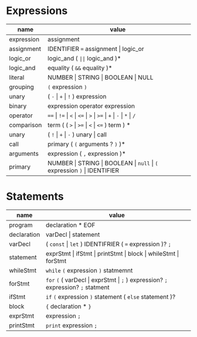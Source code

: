 # Expressions

| name       | value                                                                     |
| ---------- | ------------------------------------------------------------------------- |
| expression | assignment                                                                |
| assignment | IDENTIFIER `=` assignment \| logic_or                                     |
| logic_or   | logic_and ( `\|\|` logic_and )\*                                          |
| logic_and  | equality ( `&&` equality )\*                                              |
| literal    | NUMBER \| STRING \| BOOLEAN \| NULL                                       |
| grouping   | `(` expression `)`                                                        |
| unary      | ( `-` \| `+` \| `!` ) expression                                          |
| binary     | expression operator expression                                            |
| operator   | `==` \| `!=` \| `<` \| `<=` \| `>` \| `>=` \| `+` \| `-` \| `*` \| `/`    |
| comparison | term ( ( `>` \| `>=` \| `<` \| `<=` ) term ) \*                           |
| unary      | ( `!` \| `+` \| `-` ) unary \| call                                       |
| call       | primary ( `(` arguments ? `)` )\*                                         |
| arguments  | expression ( `,` expression )\*                                           |
| primary    | NUMBER \| STRING \| BOOLEAN \| `null` \| `(` expression `)` \| IDENTIFIER |

# Statements

| name        | value                                                                             |
| ----------- | --------------------------------------------------------------------------------- |
| program     | declaration \* EOF                                                                |
| declaration | varDecl \| statement                                                              |
| varDecl     | ( `const` \| `let` ) IDENTIFRIER ( `=` expression )? `;`                          |
| statement   | exprStmt \| ifStmt \| printStmt \| block \| whileStmt \| forStmt                  |
| whileStmt   | `while` `(` expression `)` statmemnt                                              |
| forStmt     | `for` `(` ( varDecl \| exprStmt \| `;` ) expression? `;` expression? `;` statment |
| ifStmt      | `if` `(` expression `)` statement ( `else` statement )?                           |
| block       | `{` declaration \* `}`                                                            |
| exprStmt    | expression `;`                                                                    |
| printStmt   | `print` expression `;`                                                            |
